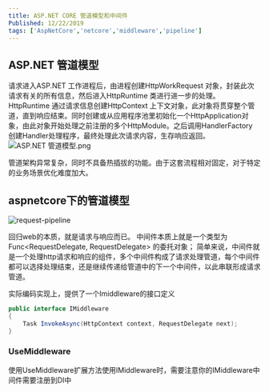 ```yaml
---
title: ASP.NET CORE 管道模型和中间件
Published: 12/22/2019
tags: ['AspNetCore','netcore','middleware','pipeline'] 
---
```


## ASP.NET 管道模型
请求进入ASP.NET 工作进程后，由进程创建HttpWorkRequest 对象，封装此次请求有关的所有信息，然后进入HttpRuntime 类进行进一步的处理。HttpRuntime 通过请求信息创建HttpContext 上下文对象，此对象将贯穿整个管道，直到响应结束。同时创建或从应用程序池里初始化一个HttpApplication对象，由此对象开始处理之前注册的多个HttpModule。之后调用HandlerFactory 创建Handler处理程序，最终处理此次请求内容，生存响应返回。
![ASP.NET 管道模型.png](https://blog.robinjiang.com/posts/asset/2019-12-22-aspnetcore-middleware-and-pipeline/aspnet-pipeline.jpg)

管道架构异常复杂，同时不具备热插拔的功能。由于这套流程相对固定，对于特定的业务场景优化难度加大。

## aspnetcore下的管道模型

![request-pipeline](https://blog.robinjiang.com/posts/asset/2019-12-22-aspnetcore-middleware-and-pipeline/aspnetcore-request-pipeline.png)

回归web的本质，就是请求与响应而已。
中间件本质上就是一个类型为 Func<RequestDelegate, RequestDelegate> 的委托对象；
简单来说，中间件就是一个处理http请求和响应的组件，多个中间件构成了请求处理管道，每个中间件都可以选择处理结束，还是继续传递给管道中的下一个中间件，以此串联形成请求管道。

实际编码实现上，提供了一个Imiddleware的接口定义

```csharp
public interface IMiddleware
{
    Task InvokeAsync(HttpContext context, RequestDelegate next);
}
```

### UseMiddleware
使用UseMiddleware扩展方法使用IMiddleware时，需要注意你的IMiddleware中间件需要注册到DI中
